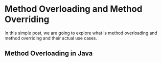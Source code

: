 # Method Overloading and Method Overriding

In this simple post, we are going to explore what is method overloading and method overriding and their actual use cases.

## Method Overloading in Java

